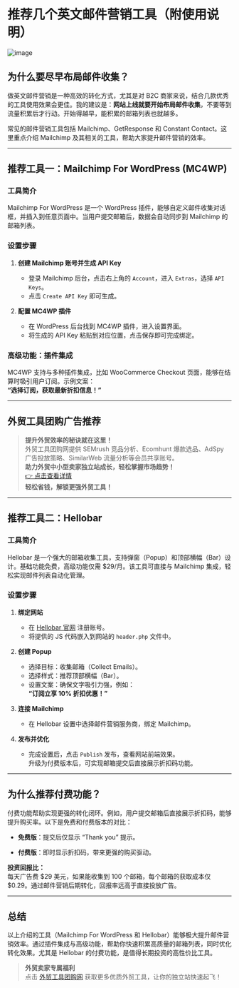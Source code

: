 # 推荐几个英文邮件营销工具（附使用说明）

![image](https://github.com/user-attachments/assets/5db8c598-37a1-4931-abca-07aba86a9acd)

## 为什么要尽早布局邮件收集？

做英文邮件营销是一种高效的转化方式，尤其是对 B2C 商家来说，结合几款优秀的工具使用效果会更佳。我的建议是：**网站上线就要开始布局邮件收集**，不要等到流量积累后才行动。开始得越早，能积累的邮箱列表也就越多。

常见的邮件营销工具包括 Mailchimp、GetResponse 和 Constant Contact。这里重点介绍 Mailchimp 及其相关的工具，帮助大家提升邮件营销的效率。

---

## **推荐工具一：Mailchimp For WordPress (MC4WP)**

### 工具简介

Mailchimp For WordPress 是一个 WordPress 插件，能够自定义邮件收集对话框，并插入到任意页面中。当用户提交邮箱后，数据会自动同步到 Mailchimp 的邮箱列表。


### 设置步骤

1. **创建 Mailchimp 账号并生成 API Key**
   - 登录 Mailchimp 后台，点击右上角的 `Account`，进入 `Extras`，选择 `API Keys`。
   - 点击 `Create API Key` 即可生成。

2. **配置 MC4WP 插件**
   - 在 WordPress 后台找到 MC4WP 插件，进入设置界面。
   - 将生成的 API Key 粘贴到对应位置，点击保存即可完成绑定。


### 高级功能：插件集成

MC4WP 支持与多种插件集成，比如 WooCommerce Checkout 页面，能够在结算时吸引用户订阅。示例文案：  
**“选择订阅，获取最新折扣信息！”**


---

## **外贸工具团购广告推荐**

> **提升外贸效率的秘诀就在这里！**  
> 外贸工具团购网提供 SEMrush 竞品分析、Ecomhunt 爆款选品、AdSpy 广告投放策略、SimilarWeb 流量分析等会员共享账号。  
> **助力外贸中小型卖家独立站成长，轻松掌握市场趋势！**  
> [👉 点击查看详情](https://bit.ly/waimao518)  
> **轻松省钱，解锁更强外贸工具！**

---

## **推荐工具二：Hellobar**

### 工具简介

Hellobar 是一个强大的邮箱收集工具，支持弹窗（Popup）和顶部横幅（Bar）设计。基础功能免费，高级功能仅需 $29/月。该工具可直接与 Mailchimp 集成，轻松实现邮件列表自动化管理。


### 设置步骤

1. **绑定网站**
   - 在 [Hellobar 官网](https://app.hellobar.com/) 注册账号。
   - 将提供的 JS 代码嵌入到网站的 `header.php` 文件中。

2. **创建 Popup**
   - 选择目标：收集邮箱（Collect Emails）。
   - 选择样式：推荐顶部横幅（Bar）。
   - 设置文案：确保文字吸引力强，例如：  
     **“订阅立享 10% 折扣优惠！”**

3. **连接 Mailchimp**
   - 在 Hellobar 设置中选择邮件营销服务商，绑定 Mailchimp。

4. **发布并优化**
   - 完成设置后，点击 `Publish` 发布，查看网站前端效果。  
     升级为付费版本后，可实现邮箱提交后直接展示折扣码功能。

---

## 为什么推荐付费功能？

付费功能帮助实现更强的转化闭环。例如，用户提交邮箱后直接展示折扣码，能够提升购买率。以下是免费和付费版本的对比：

- **免费版**：提交后仅显示 “Thank you” 提示。  

- **付费版**：即时显示折扣码，带来更强的购买驱动。

**投资回报比：**  
每天广告费 $29 美元，如果能收集到 100 个邮箱，每个邮箱的获取成本仅 $0.29。通过邮件营销后期转化，回报率远高于直接投放广告。

---

## 总结

以上介绍的工具（Mailchimp For WordPress 和 Hellobar）能够极大提升邮件营销效率。通过插件集成与高级功能，帮助你快速积累高质量的邮箱列表，同时优化转化效果。尤其是 Hellobar 的付费功能，是值得长期投资的高性价比工具。

> **外贸卖家专属福利**  
> 点击 [外贸工具团购网](https://bit.ly/waimao518) 获取更多优质外贸工具，让你的独立站快速起飞！
